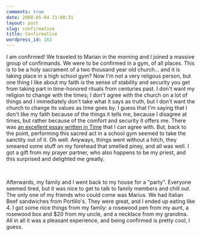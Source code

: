 ```yaml
---
comments: true
date: 2008-05-04 21:00:31
layout: post
slug: confirmative
title: Confirmative
wordpress_id: 163
---
```


I am confirmed! We traveled to Marian in the morning and I joined a massive group of confirmands. We were to be confirmed in a gym, of all places. This is to be a holy sacrament of a two thousand year old church... and it is taking place in a high school gym? Now I'm not a very religous person, but one thing I like about my faith is the sense of stability and security you get from taking part in time-honored rituals from centuries past. I don't want my religion to change with the times; I don't agree with the church on a lot of things and I immediately don't take what it says as truth, but I don't want the church to change its values as time goes by. I guess that I'm saying that I don't like my faith because of the things it tells me, because I disagree at times, but rather because of the comfort and security it offers me. There was [an excellent essay written in Time](http://www.time.com/time/magazine/article/0,9171,1645160,00.html) that I can agree with. But, back to the point, performing this sacred act in a school gym seemed to take the sanctity out of it. Oh well. Anyways, things went without a hitch, they smeared some stuff on my forehead that smelled piney, and all was well. I got a gift from my prayer partner, who also happens to be my priest, and this surprised and delighted me greatly.




 




Afterwards, my family and I went back to my house for a "party". Everyone seemed tired, but it was nice to get to talk to family members and chill out. The only one of my friends who could come was Marius. We had Italian Beef sandwiches from Portillo's. They were great, and I ended up eating like 4. I got some nice things from my family: a rosewood pen from my aunt, a rosewood box and $20 from my uncle, and a necklace from my grandma. All in all it was a pleasant experience, and being confirmed is pretty cool, I guess.
